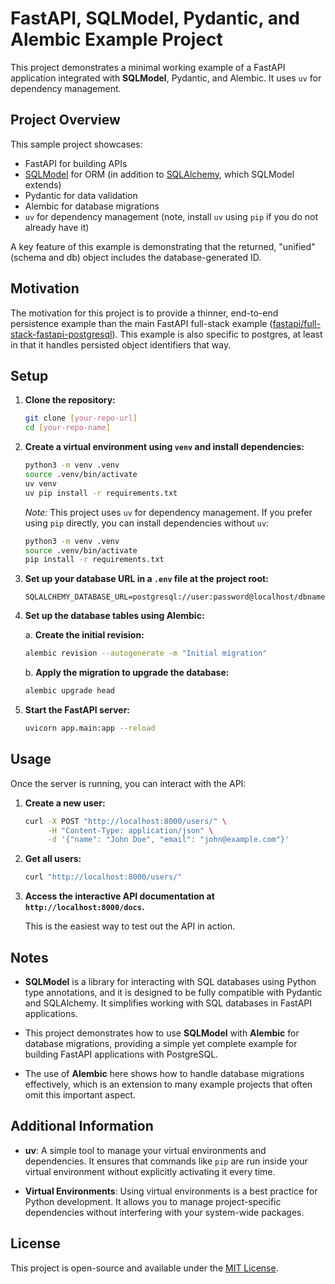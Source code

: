 # FastAPI, SQLModel, Pydantic, and Alembic Example Project

This project demonstrates a minimal working example of a FastAPI application integrated with **SQLModel**, Pydantic, and Alembic. It uses `uv` for dependency management.

## Project Overview

This sample project showcases:

- FastAPI for building APIs
- [SQLModel](https://sqlmodel.tiangolo.com/) for ORM (in addition to [SQLAlchemy](https://www.sqlalchemy.org/), which SQLModel extends)
- Pydantic for data validation
- Alembic for database migrations
- `uv` for dependency management (note, install `uv` using `pip` if you do not already have it)

A key feature of this example is demonstrating that the returned, "unified" (schema and db) object includes the database-generated ID.

## Motivation

The motivation for this project is to provide a thinner, end-to-end persistence example than the main FastAPI full-stack example ([fastapi/full-stack-fastapi-postgresql](https://github.com/fastapi/full-stack-fastapi-postgresql)). This example is also specific to postgres, at least in that it handles persisted object identifiers that way.

## Setup

1. **Clone the repository:**

   ```bash
   git clone [your-repo-url]
   cd [your-repo-name]
   ```

2. **Create a virtual environment using `venv` and install dependencies:**

   ```bash
   python3 -m venv .venv
   source .venv/bin/activate
   uv venv
   uv pip install -r requirements.txt
   ```

   *Note:* This project uses `uv` for dependency management. If you prefer using `pip` directly, you can install dependencies without `uv`:

   ```bash
   python3 -m venv .venv
   source .venv/bin/activate
   pip install -r requirements.txt
   ```

3. **Set up your database URL in a `.env` file at the project root:**

   ```env
   SQLALCHEMY_DATABASE_URL=postgresql://user:password@localhost/dbname
   ```

4. **Set up the database tables using Alembic:**

   a. **Create the initial revision:**

      ```bash
      alembic revision --autogenerate -m "Initial migration"
      ```

   b. **Apply the migration to upgrade the database:**

      ```bash
      alembic upgrade head
      ```

5. **Start the FastAPI server:**

   ```bash
   uvicorn app.main:app --reload
   ```

## Usage

Once the server is running, you can interact with the API:

1. **Create a new user:**

   ```bash
   curl -X POST "http://localhost:8000/users/" \
        -H "Content-Type: application/json" \
        -d '{"name": "John Doe", "email": "john@example.com"}'
   ```

2. **Get all users:**

   ```bash
   curl "http://localhost:8000/users/"
   ```

3. **Access the interactive API documentation at `http://localhost:8000/docs`.**

   This is the easiest way to test out the API in action.

## Notes

- **SQLModel** is a library for interacting with SQL databases using Python type annotations, and it is designed to be fully compatible with Pydantic and SQLAlchemy. It simplifies working with SQL databases in FastAPI applications.

- This project demonstrates how to use **SQLModel** with **Alembic** for database migrations, providing a simple yet complete example for building FastAPI applications with PostgreSQL.

- The use of **Alembic** here shows how to handle database migrations effectively, which is an extension to many example projects that often omit this important aspect.

## Additional Information

- **uv**: A simple tool to manage your virtual environments and dependencies. It ensures that commands like `pip` are run inside your virtual environment without explicitly activating it every time.

- **Virtual Environments**: Using virtual environments is a best practice for Python development. It allows you to manage project-specific dependencies without interfering with your system-wide packages.

## License

This project is open-source and available under the [MIT License](LICENSE).
